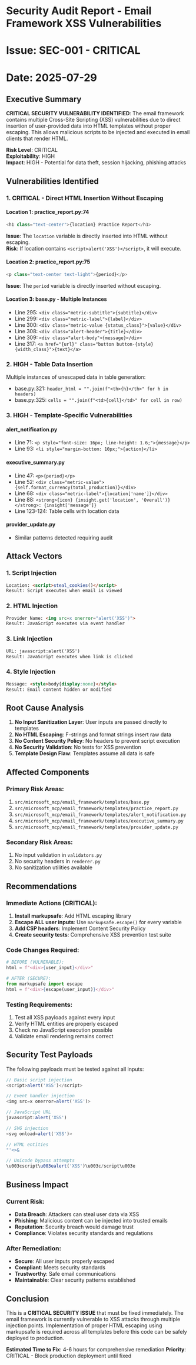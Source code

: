 # Security Audit Report - Email Framework XSS Vulnerabilities
# Issue: SEC-001 - CRITICAL
# Date: 2025-07-29

## Executive Summary

**CRITICAL SECURITY VULNERABILITY IDENTIFIED**: The email framework contains multiple Cross-Site Scripting (XSS) vulnerabilities due to direct insertion of user-provided data into HTML templates without proper escaping. This allows malicious scripts to be injected and executed in email clients that render HTML.

**Risk Level**: CRITICAL  
**Exploitability**: HIGH  
**Impact**: HIGH - Potential for data theft, session hijacking, phishing attacks

## Vulnerabilities Identified

### 1. CRITICAL - Direct HTML Insertion Without Escaping

#### Location 1: practice_report.py:74
```python
<h1 class="text-center">{location} Practice Report</h1>
```
**Issue**: The `location` variable is directly inserted into HTML without escaping.  
**Risk**: If location contains `<script>alert('XSS')</script>`, it will execute.

#### Location 2: practice_report.py:75
```python
<p class="text-center text-light">{period}</p>
```
**Issue**: The `period` variable is directly inserted without escaping.

#### Location 3: base.py - Multiple Instances
- Line 295: `<div class="metric-subtitle">{subtitle}</div>`
- Line 299: `<div class="metric-label">{label}</div>`
- Line 300: `<div class="metric-value {status_class}">{value}</div>`
- Line 308: `<div class="alert-header">{title}</div>`
- Line 309: `<div class="alert-body">{message}</div>`
- Line 317: `<a href="{url}" class="button button-{style} {width_class}">{text}</a>`

### 2. HIGH - Table Data Insertion
Multiple instances of unescaped data in table generation:
- base.py:321: `header_html = "".join(f"<th>{h}</th>" for h in headers)`
- base.py:325: `cells = "".join(f"<td>{cell}</td>" for cell in row)`

### 3. HIGH - Template-Specific Vulnerabilities

#### alert_notification.py
- Line 71: `<p style="font-size: 16px; line-height: 1.6;">{message}</p>`
- Line 93: `<li style="margin-bottom: 10px;">{action}</li>`

#### executive_summary.py
- Line 47: `<p>{period}</p>`
- Line 52: `<div class="metric-value">{self.format_currency(total_production)}</div>`
- Line 68: `<div class="metric-label">{location['name']}</div>`
- Line 88: `<strong>{icon} {insight.get('location', 'Overall')}</strong>: {insight['message']}`
- Line 123-124: Table cells with location data

#### provider_update.py
- Similar patterns detected requiring audit

## Attack Vectors

### 1. Script Injection
```html
Location: <script>steal_cookies()</script>
Result: Script executes when email is viewed
```

### 2. HTML Injection
```html
Provider Name: <img src=x onerror="alert('XSS')">
Result: JavaScript executes via event handler
```

### 3. Link Injection
```html
URL: javascript:alert('XSS')
Result: JavaScript executes when link is clicked
```

### 4. Style Injection
```html
Message: <style>body{display:none}</style>
Result: Email content hidden or modified
```

## Root Cause Analysis

1. **No Input Sanitization Layer**: User inputs are passed directly to templates
2. **No HTML Escaping**: F-strings and format strings insert raw data
3. **No Content Security Policy**: No headers to prevent script execution
4. **No Security Validation**: No tests for XSS prevention
5. **Template Design Flaw**: Templates assume all data is safe

## Affected Components

### Primary Risk Areas:
1. `src/microsoft_mcp/email_framework/templates/base.py`
2. `src/microsoft_mcp/email_framework/templates/practice_report.py`
3. `src/microsoft_mcp/email_framework/templates/alert_notification.py`
4. `src/microsoft_mcp/email_framework/templates/executive_summary.py`
5. `src/microsoft_mcp/email_framework/templates/provider_update.py`

### Secondary Risk Areas:
1. No input validation in `validators.py`
2. No security headers in `renderer.py`
3. No sanitization utilities available

## Recommendations

### Immediate Actions (CRITICAL):
1. **Install markupsafe**: Add HTML escaping library
2. **Escape ALL user inputs**: Use `markupsafe.escape()` for every variable
3. **Add CSP headers**: Implement Content Security Policy
4. **Create security tests**: Comprehensive XSS prevention test suite

### Code Changes Required:
```python
# BEFORE (VULNERABLE):
html = f"<div>{user_input}</div>"

# AFTER (SECURE):
from markupsafe import escape
html = f"<div>{escape(user_input)}</div>"
```

### Testing Requirements:
1. Test all XSS payloads against every input
2. Verify HTML entities are properly escaped
3. Check no JavaScript execution possible
4. Validate email rendering remains correct

## Security Test Payloads

The following payloads must be tested against all inputs:
```javascript
// Basic script injection
<script>alert('XSS')</script>

// Event handler injection
<img src=x onerror=alert('XSS')>

// JavaScript URL
javascript:alert('XSS')

// SVG injection
<svg onload=alert('XSS')>

// HTML entities
"'<>&

// Unicode bypass attempts
\u003cscript\u003ealert('XSS')\u003c/script\u003e
```

## Business Impact

### Current Risk:
- **Data Breach**: Attackers can steal user data via XSS
- **Phishing**: Malicious content can be injected into trusted emails
- **Reputation**: Security breach would damage trust
- **Compliance**: Violates security standards and regulations

### After Remediation:
- **Secure**: All user inputs properly escaped
- **Compliant**: Meets security standards
- **Trustworthy**: Safe email communications
- **Maintainable**: Clear security patterns established

## Conclusion

This is a **CRITICAL SECURITY ISSUE** that must be fixed immediately. The email framework is currently vulnerable to XSS attacks through multiple injection points. Implementation of proper HTML escaping using markupsafe is required across all templates before this code can be safely deployed to production.

**Estimated Time to Fix**: 4-6 hours for comprehensive remediation
**Priority**: CRITICAL - Block production deployment until fixed